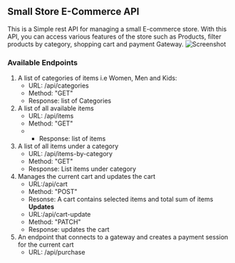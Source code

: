 ## Small Store E-Commerce API
This is a Simple rest API for managing a small E-commerce store. With this API, you can access various features of the store such as Products, filter products by category, shopping cart and payment Gateway.
![Screenshot](welcomePage.png)
### Available Endpoints
1. A list of categories of items i.e Women, Men and Kids:
	-  URL: /api/categories
	- Method: "GET"
	- Response: list of Categories
1.  A list of all available items 
	- URL: /api/items
	- Method: "GET"
	- - Response: list of items
1. A list of all items under a category
	- URL: /api/items-by-category
	- Method: "GET"
	- Response: List items under category
1. Manages the current cart and updates the cart
	- URL:/api/cart
	- Method: "POST"
	- Resonse: A cart contains selected items and total sum of items
**Updates**
	- URL:/api/cart-update
	- Method: "PATCH"
	- Response: updates the cart 
1. An endpoint that connects to a gateway and creates a payment session for the current cart
	- URL: /api/purchase
